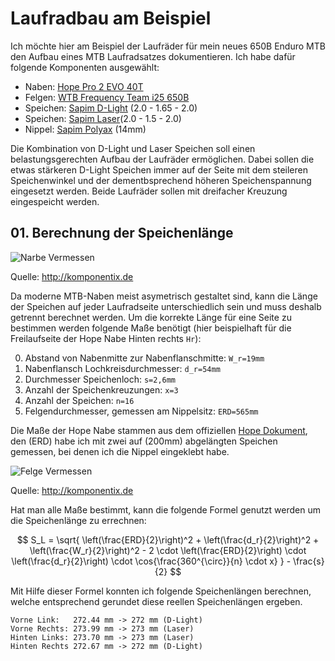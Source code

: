 # Laufradbau am Beispiel

Ich möchte hier am Beispiel der Laufräder für mein neues 650B Enduro MTB den
Aufbau eines MTB Laufradsatzes dokumentieren. Ich habe dafür folgende
Komponenten ausgewählt:

- Naben: [Hope Pro 2 EVO 40T][hopepro]
- Felgen: [WTB Frequency Team i25 650B][wtb-i25]
- Speichen: [Sapim D-Light][sapim-d] (2.0 - 1.65 - 2.0)
- Speichen: [Sapim Laser][sapim-l](2.0 - 1.5 - 2.0)
- Nippel: [Sapim Polyax][sapim-n] (14mm)

Die Kombination von D-Light und Laser Speichen soll einen belastungsgerechten
Aufbau der Laufräder ermöglichen. Dabei sollen die etwas stärkeren D-Light
Speichen immer auf der Seite mit dem steileren Speichenwinkel und der
dementbsprechend höheren Speichenspannung eingesetzt werden. Beide Laufräder
sollen mit dreifacher Kreuzung eingespeicht werden.

## 01. Berechnung der Speichenlänge

![Narbe Vermessen](http://fstatic1.mtb-news.de/f/ds/zn/dsznobro83i5/large_nabe-felge_vermessen.png?0)

Quelle: http://komponentix.de

Da moderne MTB-Naben meist asymetrisch gestaltet sind, kann die Länge der
Speichen auf jeder Laufradseite unterschiedlich sein und muss deshalb getrennt
berechnet werden. Um die korrekte Länge für eine Seite zu bestimmen werden
folgende Maße benötigt (hier beispielhaft für die Freilaufseite der Hope Nabe
Hinten rechts `Hr`):

0.  Abstand von Nabenmitte zur Nabenflanschmitte: `W_r=19mm`
1.  Nabenflansch Lochkreisdurchmesser: `d_r=54mm`
2.  Durchmesser Speichenloch: `s=2,6mm`
3.  Anzahl der Speichenkreuzungen: `x=3`
4.  Anzahl der Speichen: `n=16`
5.  Felgendurchmesser, gemessen am Nippelsitz: `ERD=565mm`

Die Maße der Hope Nabe stammen aus dem offiziellen [Hope Dokument][hopehub],
den (ERD) habe ich mit zwei auf (200mm) abgelängten Speichen gemessen,
bei denen ich die Nippel eingeklebt habe.

![Felge Vermessen](http://fstatic3.mtb-news.de/f/zt/sr/ztsro38qw28q/medium_MeasuringERD.png?0)

Quelle: http://komponentix.de

Hat man alle Maße bestimmt, kann die folgende Formel genutzt werden um die
Speichenlänge zu errechnen:

$$
S_L = \sqrt{
  \left(\frac{ERD}{2}\right)^2 +
  \left(\frac{d_r}{2}\right)^2 +
  \left(\frac{W_r}{2}\right)^2 -
  2 \cdot
  \left(\frac{ERD}{2}\right) \cdot
  \left(\frac{d_r}{2}\right) \cdot
  \cos{\frac{360^{\circ}}{n} \cdot x}
} - \frac{s}{2}
$$

Mit Hilfe dieser Formel konnten ich folgende Speichenlängen berechnen, welche
entsprechend gerundet diese reellen Speichenlängen ergeben.

```
Vorne Link:   272.44 mm -> 272 mm (D-Light)
Vorne Rechts: 273.99 mm -> 273 mm (Laser)
Hinten Links: 273.70 mm -> 273 mm (Laser)
Hinten Rechts 272.67 mm -> 272 mm (D-Light)
```

[hopepro]: http://www.hopetech.com/page.aspx?itemID=SPG241
[hopehub]: http://www.hopetech.com/webtop/modules/_repository/documents/2013HUBoffsetandpcd.pdf
[wtb-i25]: http://www.wtb.com/products/frequency-team
[sapim-d]: http://www.sapim.be/spokes/butted/d-light
[sapim-l]: http://www.sapim.be/spokes/butted/d-light
[sapim-n]: http://www.sapim.be/spokes/butted/d-light
